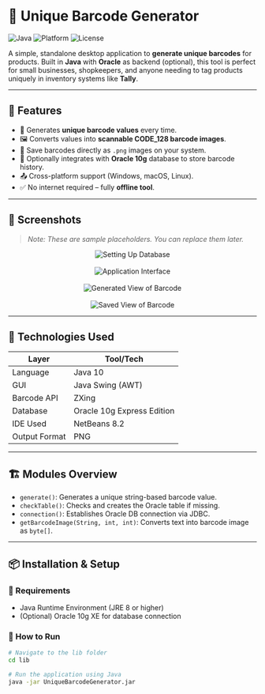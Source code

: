 # 🎯 Unique Barcode Generator

![Java](https://img.shields.io/badge/Built%20With-Java%2010-blue?logo=java)
![Platform](https://img.shields.io/badge/Platform-Cross--Platform-lightgrey)
![License](https://img.shields.io/github/license/greatvaibhaw/Unique-Barcode-Generator)

A simple, standalone desktop application to **generate unique barcodes** for products. Built in **Java** with **Oracle** as backend (optional), this tool is perfect for small businesses, shopkeepers, and anyone needing to tag products uniquely in inventory systems like **Tally**.

---

## 📌 Features

- 🔐 Generates **unique barcode values** every time.
- 🖼️ Converts values into **scannable CODE_128 barcode images**.
- 💾 Save barcodes directly as `.png` images on your system.
- 🔁 Optionally integrates with **Oracle 10g** database to store barcode history.
- 📤 Cross-platform support (Windows, macOS, Linux).
- ✅ No internet required – fully **offline tool**.

---

## 📸 Screenshots

> _Note: These are sample placeholders. You can replace them later._

<p align="center">
  <img src="https://github.com/greatvaibhaw/Unique-Barcode-Generator/blob/master/Barcode/assets/Screenshot%202025-07-06%20at%209.19.25%E2%80%AFAM.png" alt="Setting Up Database"/>
  <br/><br/>
  <img src="https://github.com/greatvaibhaw/Unique-Barcode-Generator/blob/master/Barcode/assets/Screenshot%202025-07-06%20at%209.19.41%E2%80%AFAM.png" alt="Application Interface"/>
  <br/><br/>
  <img src="https://github.com/greatvaibhaw/Unique-Barcode-Generator/blob/master/Barcode/assets/Screenshot%202025-07-06%20at%209.19.47%E2%80%AFAM.png" alt="Generated View of Barcode"/>
   <br/><br/>
  <img src="https://github.com/greatvaibhaw/Unique-Barcode-Generator/blob/master/Barcode/assets/Screenshot%202025-07-06%20at%209.19.56%E2%80%AFAM.png" alt="Saved View of Barcode"/>
</p>

---

## 🧰 Technologies Used

| Layer         | Tool/Tech                   |
|---------------|-----------------------------|
| Language      | Java 10                     |
| GUI           | Java Swing (AWT)            |
| Barcode API   | ZXing                       |
| Database      | Oracle 10g Express Edition  |
| IDE Used      | NetBeans 8.2                |
| Output Format | PNG                         |

---

## 🏗️ Modules Overview

- `generate()`: Generates a unique string-based barcode value.
- `checkTable()`: Checks and creates the Oracle table if missing.
- `connection()`: Establishes Oracle DB connection via JDBC.
- `getBarcodeImage(String, int, int)`: Converts text into barcode image as `byte[]`.

---

## 📦 Installation & Setup

### 🔧 Requirements

- Java Runtime Environment (JRE 8 or higher)
- (Optional) Oracle 10g XE for database connection

### 🚀 How to Run

```bash
# Navigate to the lib folder
cd lib

# Run the application using Java
java -jar UniqueBarcodeGenerator.jar
